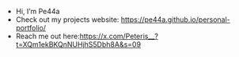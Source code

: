 -  Hi, I’m Pe44a
- Check out my projects website: https://pe44a.github.io/personal-portfolio/
- Reach me out here:https://x.com/Peteris__?t=XQm1ekBKQnNUHjhS5Dbh8A&s=09

<!---
Pe44a/Pe44a is a ✨ special ✨ repository because its `README.md` (this file) appears on your GitHub profile.
You can click the Preview link to take a look at your changes.
--->
